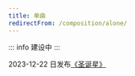 ```yaml
---
title: 单曲
redirectFrom: /composition/alone/
---
```


::: info 建设中
:::

2023-12-22 日发布[《圣诞星》](/composition/single/christmas-star)